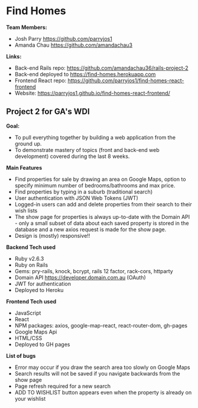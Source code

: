 
# Find Homes

**Team Members:**
* Josh Parry https://github.com/parryjos1
* Amanda Chau https://github.com/amandachau3

**Links:**
* Back-end Rails repo: https://github.com/amandachau36/rails-project-2
* Back-end deployed to https://find-homes.herokuapp.com
* Frontend React repo: https://github.com/parryjos1/find-homes-react-frontend
* Website: https://parryjos1.github.io/find-homes-react-frontend/

## Project 2 for GA's WDI

**Goal:**  
* To pull everything together by building a web application from the ground up.
* To demonstrate mastery of topics (front and back-end web development) covered during the last 8 weeks.

**Main Features**
* Find properties for sale by drawing an area on Google Maps, option to specify minimum number of bedrooms/bathrooms and max price.
* Find properties by typing in a suburb (traditional search)
* User authentication with JSON Web Tokens (JWT)   
* Logged-in users can add and delete properties from their search to their wish lists
* The show page for properties is always up-to-date with the Domain API - only a small subset of data about each saved property is stored in the database and a new axios request is made for the show page.
* Design is (mostly) responsive!!


**Backend Tech used**
* Ruby v2.6.3
* Ruby on Rails
* Gems: pry-rails, knock, bcrypt, rails 12 factor, rack-cors, httparty
* Domain API https://developer.domain.com.au (OAuth)
* JWT for authentication
* Deployed to Heroku


**Frontend Tech used**
* JavaScript
* React
* NPM packages: axios, google-map-react, react-router-dom, gh-pages
* Google Maps Api    
* HTML/CSS
* Deployed to GH pages


**List of bugs**
* Error may occur if you draw the search area too slowly on Google Maps
* Search results will not be saved if you navigate backwards from the show page
* Page refresh required for a new search
* ADD TO WISHLIST button appears even when the property is already on your wishlist

